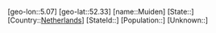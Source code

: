﻿---
location: [52.33,5.07]
type: City
tags:
- geo/City


SpocWebEntityId: 32618
isDeleted: false
confidential: public

---
[geo-lon::5.07]
[geo-lat::52.33]
[name::Muiden]
[State::]
[Country::[Netherlands](geo/Continent/Europe/Netherlands.md)]
[StateId::]
[Population::]
[Unknown::]

